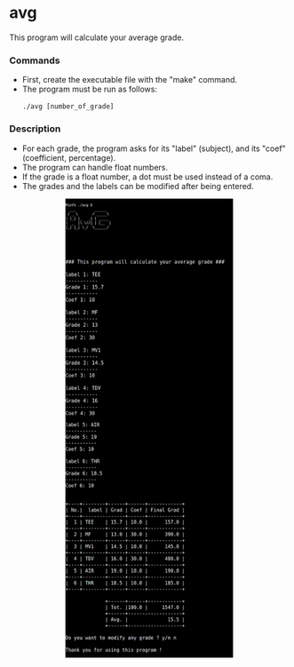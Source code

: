 # avg

This program will calculate your average grade.

### Commands

* First, create the executable file with the "make" command.
* The program must be run as follows:
  ```
  ./avg [number_of_grade]
  ```
  
### Description

* For each grade, the program asks for its "label" (subject), and its "coef" (coefficient, percentage).
* The program can handle float numbers.
* If the grade is a float number, a dot must be used instead of a coma.
* The grades and the labels can be modified after being entered.

<p align="center">
  <img src="/screenshot/avg_all.png" width="60%" />
</p>
